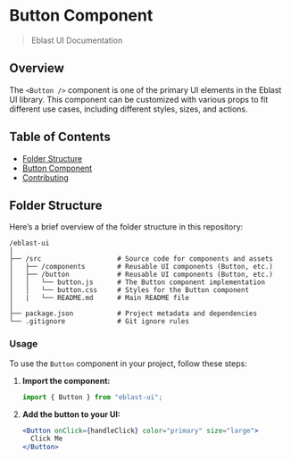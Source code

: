 # Button Component

> Eblast UI Documentation

## Overview

The `<Button />` component is one of the primary UI elements in the Eblast UI library. This component can be customized with various props to fit different use cases, including different styles, sizes, and actions.

## Table of Contents

- [Folder Structure](#folder-structure)
- [Button Component](#button-component)
- [Contributing](#contributing)

## Folder Structure

Here’s a brief overview of the folder structure in this repository:

```
/eblast-ui
│
├── /src                   # Source code for components and assets
│   ├── /components        # Reusable UI components (Button, etc.)
│   ├── /button            # Reusable UI components (Button, etc.)
│   │   └── button.js      # The Button component implementation
│   │   └── button.css     # Styles for the Button component
│   |   └── README.md      # Main README file
│
├── package.json           # Project metadata and dependencies
└── .gitignore             # Git ignore rules
```

### Usage

To use the `Button` component in your project, follow these steps:

1. **Import the component:**

   ```javascript
   import { Button } from "eblast-ui";
   ```

2. **Add the button to your UI:**

   ```jsx
   <Button onClick={handleClick} color="primary" size="large">
     Click Me
   </Button>
   ```
